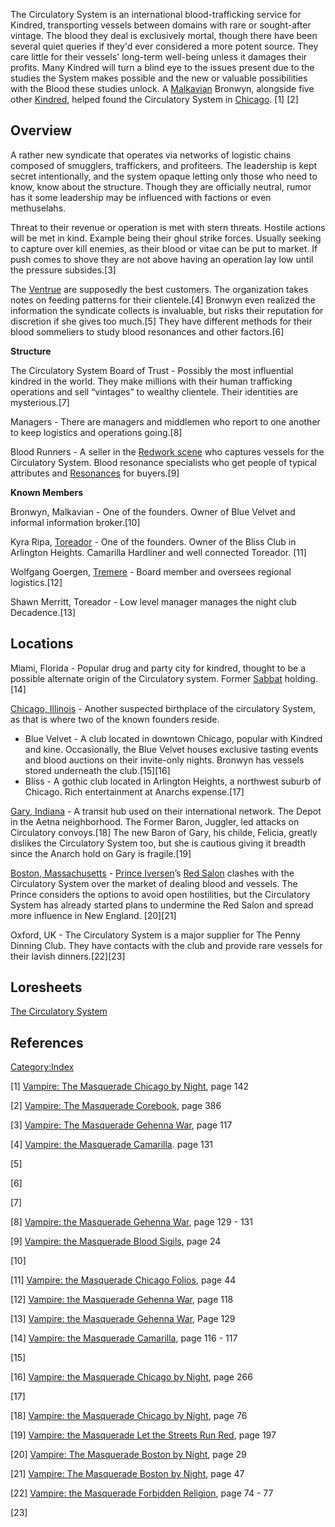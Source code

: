 The Circulatory System is an international blood-trafficking service for
Kindred, transporting vessels between domains with rare or sought-after
vintage. The blood they deal is exclusively mortal, though there have
been several quiet queries if they'd ever considered a more potent
source. They care little for their vessels' long-term well-being unless
it damages their profits. Many Kindred will turn a blind eye to the
issues present due to the studies the System makes possible and the new
or valuable possibilities with the Blood these studies unlock. A
[Malkavian](./malkavian.md)
Bronwyn, alongside five other
<a href="Kindred" class="wikilink" title="Kindred">Kindred</a>, helped
found the Circulatory System in
[Chicago](./chicago_ill.md).
[1] [2]

## Overview

A rather new syndicate that operates via networks of logistic chains
composed of smugglers, traffickers, and profiteers. The leadership is
kept secret intentionally, and the system opaque letting only those who
need to know, know about the structure. Though they are officially
neutral, rumor has it some leadership may be influenced with factions or
even methuselahs.

Threat to their revenue or operation is met with stern threats. Hostile
actions will be met in kind. Example being their ghoul strike forces.
Usually seeking to capture over kill enemies, as their blood or vitae
can be put to market. If push comes to shove they are not above having
an operation lay low until the pressure subsides.[3]

The [Ventrue](./ventrue.md) are
supposedly the best customers. The organization takes notes on feeding
patterns for their clientele.[4] Bronwyn even realized the information
the syndicate collects is invaluable, but risks their reputation for
discretion if she gives too much.[5] They have different methods for
their blood sommeliers to study blood resonances and other factors.[6]

**Structure**

The Circulatory System Board of Trust - Possibly the most influential
kindred in the world. They make millions with their human trafficking
operations and sell “vintages” to wealthy clientele. Their identities
are mysterious.[7]

Managers - There are managers and middlemen who report to one another to
keep logistics and operations going.[8]

Blood Runners - A seller in the
[Redwork scene](./blood_craft_scene.md) who captures vessels for the
Circulatory System. Blood resonance specialists who get people of
typical attributes and
[Resonances](./resonance.md)
for buyers.[9]

**Known Members**

Bronwyn, Malkavian - One of the founders. Owner of Blue Velvet and
informal information broker.[10]

Kyra Ripa,
[Toreador](./toreador.md) - One
of the founders. Owner of the Bliss Club in Arlington Heights. Camarilla
Hardliner and well connected Toreador. [11]

Wolfgang Goergen,
[Tremere](./tremere.md) - Board
member and oversees regional logistics.[12]

Shawn Merritt, Toreador - Low level manager manages the night club
Decadence.[13]

## Locations

Miami, Florida - Popular drug and party city for kindred, thought to be
a possible alternate origin of the Circulatory system. Former
[Sabbat](./sabbat.md) holding.[14]

[Chicago, Illinois](./chicago_ill.md) - Another suspected
birthplace of the circulatory System, as that is where two of the known
founders reside.

- Blue Velvet - A club located in downtown Chicago, popular with Kindred
  and kine. Occasionally, the Blue Velvet houses exclusive tasting
  events and blood auctions on their invite-only nights. Bronwyn has
  vessels stored underneath the club.[15][16]
- Bliss - A gothic club located in Arlington Heights, a northwest suburb
  of Chicago. Rich entertainment at Anarchs expense.[17]

[Gary, Indiana](./gary_in.md) - A transit hub used on their international network. The
Depot in the Aetna neighborhood. The Former Baron, Juggler, led attacks
on Circulatory convoys.[18] The new Baron of Gary, his childe, Felicia,
greatly dislikes the Circulatory System too, but she is cautious giving
it breadth since the Anarch hold on Gary is fragile.[19]

[Boston, Massachusetts](./boston_mass.md) -
<a href="Hazel_Iversen" class="wikilink" title="Prince Iversen">Prince
Iversen</a>’s
[Red Salon](./boston_mass.md#the-red-salons) clashes with the Circulatory System over
the market of dealing blood and vessels. The Prince considers the
options to avoid open hostilities, but the Circulatory System has
already started plans to undermine the Red Salon and spread more
influence in New England. [20][21]

Oxford, UK - The Circulatory System is a major supplier for The Penny
Dinning Club. They have contacts with the club and provide rare vessels
for their lavish dinners.[22][23]

## Loresheets

[The Circulatory System](./loresheets.md#the-circulatory-system)

## References

<references />

<a href="Category:Index" class="wikilink"
title="Category:Index">Category:Index</a>

[1] <a href="Vampire:_The_Masquerade_Chicago_by_Night" class="wikilink"
title="Vampire: The Masquerade Chicago by Night">Vampire: The Masquerade
Chicago by Night</a>, page 142

[2] <a href="Vampire:_The_Masquerade_Corebook" class="wikilink"
title="Vampire: The Masquerade Corebook">Vampire: The Masquerade
Corebook</a>, page 386

[3] <a href="Vampire:_The_Masquerade_Gehenna_War" class="wikilink"
title="Vampire: The Masquerade Gehenna War">Vampire: The Masquerade
Gehenna War</a>, page 117

[4] <a href="Vampire:_The_Masquerade_Camarilla" class="wikilink"
title="Vampire: the Masquerade Camarilla">Vampire: the Masquerade
Camarilla</a>. page 131

[5]

[6]

[7]

[8] <a href="Vampire:_The_Masquerade_Gehenna_War" class="wikilink"
title="Vampire: the Masquerade Gehenna War">Vampire: the Masquerade
Gehenna War</a>, page 129 - 131

[9] <a href="Vampire:_The_Masquerade_Blood_Sigils" class="wikilink"
title="Vampire: the Masquerade Blood Sigils">Vampire: the Masquerade
Blood Sigils</a>, page 24

[10]

[11] <a href="Vampire:_The_Masquerade_Chicago_Folios" class="wikilink"
title="Vampire: the Masquerade Chicago Folios">Vampire: the Masquerade
Chicago Folios</a>, page 44

[12] <a href="Vampire:_The_Masquerade_Gehenna_War" class="wikilink"
title="Vampire: the Masquerade Gehenna War">Vampire: the Masquerade
Gehenna War</a>, page 118

[13] <a href="Vampire:_The_Masquerade_Gehenna_War" class="wikilink"
title="Vampire: the Masquerade Gehenna War">Vampire: the Masquerade
Gehenna War</a>, Page 129

[14] <a href="Vampire:_The_Masquerade_Camarilla" class="wikilink"
title="Vampire: the Masquerade Camarilla">Vampire: the Masquerade
Camarilla</a>, page 116 - 117

[15]

[16] <a href="Vampire:_The_Masquerade_Chicago_by_Night" class="wikilink"
title="Vampire: the Masquerade Chicago by Night">Vampire: the Masquerade
Chicago by Night</a>, page 266

[17]

[18] <a href="Vampire:_The_Masquerade_Chicago_by_Night" class="wikilink"
title="Vampire: the Masquerade Chicago by Night">Vampire: the Masquerade
Chicago by Night</a>, page 76

[19] <a href="Vampire:_The_Masquerade_Let_the_Streets_Run_Red"
class="wikilink"
title="Vampire: the Masquerade Let the Streets Run Red">Vampire: the
Masquerade Let the Streets Run Red</a>, page 197

[20] <a href="Vampire:_The_Masquerade_Boston_by_Night" class="wikilink"
title="Vampire: The Masquerade Boston by Night">Vampire: The Masquerade
Boston by Night</a>, page 29

[21] <a href="Vampire:_The_Masquerade_Boston_by_Night" class="wikilink"
title="Vampire: The Masquerade Boston by Night">Vampire: The Masquerade
Boston by Night</a>, page 47

[22] <a href="Vampire:_The_Masquerade_Forbidden_Religions" class="wikilink"
title="Vampire: the Masquerade Forbidden Religion">Vampire: the
Masquerade Forbidden Religion</a>, page 74 - 77

[23]
